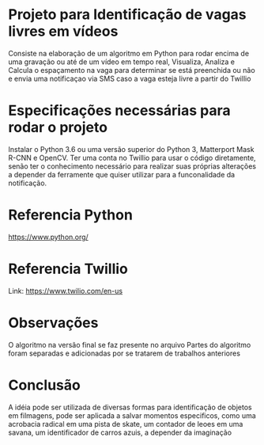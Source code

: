 # Projeto para Identificação de vagas livres em vídeos
Consiste na elaboração de um algoritmo em Python para rodar encima de uma gravação ou até de um vídeo em tempo real,
Visualiza, Analiza e Calcula o espaçamento na vaga para determinar se está preenchida ou não e envia uma notificaçao 
via SMS caso a vaga esteja livre a partir do Twillio
# Especificações necessárias para rodar o projeto
Instalar o Python 3.6 ou uma versão superior do Python 3, Matterport Mask R-CNN e OpenCV.
Ter uma conta no Twillio para usar o código diretamente, senão ter o conhecimento necessário para realizar
suas próprias alterações a depender da ferramente que quiser utilizar para a funconalidade da notificação.
# Referencia Python
https://www.python.org/
# Referencia Twillio
Link: https://www.twilio.com/en-us
# Observações
O algoritmo na versão final se faz presente no arquivo 
Partes do algoritmo foram separadas e adicionadas por se tratarem de trabalhos anteriores
# Conclusão
A idéia pode ser utilizada de diversas formas para identificação de objetos em filmagens,
pode ser aplicada a salvar momentos especificos, como uma acrobacia radical em uma pista de skate,
um contador de leoes em uma savana, um identificador de carros azuis, a depender da imaginação
